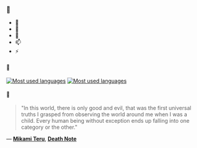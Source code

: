 ### 👋

- 🔭
- 🌱
- 💬
- 📫
- ⚡

#### 🧏

[![Most used languages](https://github-readme-stats-aynah.vercel.app/api/top-langs/?username=aynh&theme=solarized-dark&langs_count=6&layout=compact&hide_title=true)](https://github.com/anuraghazra/github-readme-stats#gh-dark-mode-only)
[![Most used languages](https://github-readme-stats-aynah.vercel.app/api/top-langs/?username=aynh&theme=solarized-light&langs_count=6&layout=compact&hide_title=true)](https://github.com/anuraghazra/github-readme-stats#gh-light-mode-only)

#### 💬

> "In this world, there is only good and evil, that was the first universal truths I grasped from observing the world around me when I was a child. Every human being without exception ends up falling into one category or the other."

&mdash; [**Mikami Teru**](https://myanimelist.net/character.php?q=Mikami%20Teru&cat=character), [**Death Note**](https://myanimelist.net/search/all?q=Death%20Note&cat=all)
